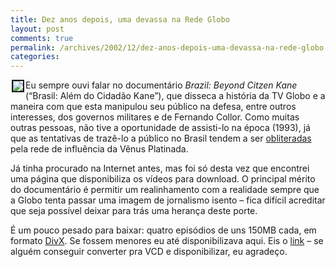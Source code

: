 ```yaml
---
title: Dez anos depois, uma devassa na Rede Globo
layout: post
comments: true
permalink: /archives/2002/12/dez-anos-depois-uma-devassa-na-rede-globo.html
categories:
---
```

<img src='//chester.me/img/blig/citzenkane.jpg' align=left hspace=2 border=2>Eu sempre ouvi falar no documentário *Brazil: Beyond Citzen Kane* (&#8220;Brasil: Além do Cidadão Kane&#8221;), que disseca a história da TV Globo e a maneira com que esta manipulou seu público na defesa, entre outros interesses, dos governos militares e de Fernando Collor. Como muitas outras pessoas, não tive a oportunidade de assisti-lo na época (1993), já que as tentativas de trazê-lo a público no Brasil tendem a ser <a href=http://www.pucrs.br/famecos/producao\_cientifica/publicacoes\_online/revistafamecos/fam5/muitoalem.html >obliteradas</a> pela rede de influência da Vênus Platinada.

Já tinha procurado na Internet antes, mas foi só desta vez que encontrei uma página que disponibiliza os vídeos para download. O principal mérito do documentário é permitir um realinhamento com a realidade sempre que a Globo tenta passar uma imagem de jornalismo isento &#8211; fica difícil acreditar que seja possível deixar para trás uma herança deste porte.

É um pouco pesado para baixar: quatro episódios de uns 150MB cada, em formato <a href=http://www.divx.com/divx/ >DivX</a>. Se fossem menores eu até disponibilizava aqui. Eis o <a href=http://www.teno.locaweb.com.br/arquivos_especiais/download.htm >link</a> &#8211; se alguém conseguir converter pra VCD e disponibilizar, eu agradeço.
